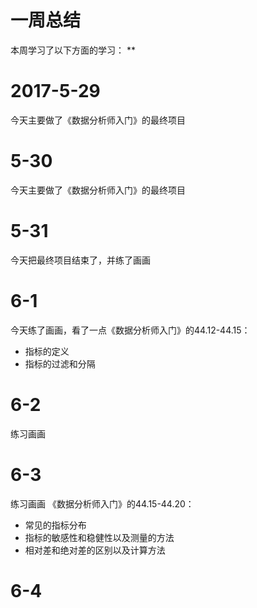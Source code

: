 # 一周总结
本周学习了以下方面的学习：
** 
# 2017-5-29
今天主要做了《数据分析师入门》的最终项目
# 5-30
今天主要做了《数据分析师入门》的最终项目
# 5-31
今天把最终项目结束了，并练了画画
# 6-1
今天练了画画，看了一点《数据分析师入门》的44.12-44.15：
* 指标的定义
* 指标的过滤和分隔
# 6-2
练习画画
# 6-3
练习画画
《数据分析师入门》的44.15-44.20：
* 常见的指标分布
* 指标的敏感性和稳健性以及测量的方法
* 相对差和绝对差的区别以及计算方法
# 6-4


